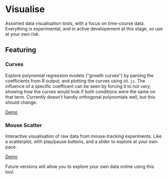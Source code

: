 # Visualise

Assorted data visualisation tools, with a focus on time-course data.
Everything is experimental, and in active developement at this stage,
so use at your own risk.

## Featuring

### Curves

Explore polynomial regression models ("growth curves")
by parsing the coefficients from R output, and plotting
the curves using `d3.js`.
The influence of a specific coefficent can be seen by forcing
it to *not vary*, showing how the curves would look if both
conditions were the same on that term.
Currently doesn't handly orthogonal polynomials well,
but this should change.

[Demo](http://eointravers.github.io/visualise/curves.html)

### Mouse Scatter

Interactive visualisation of raw data from mouse-tracking experiments.
Like a scatterplot, with play/pause buttons, and a slider to explore
at your own pace.

[Demo](http://eointravers.github.io/visualise/scatter.html)

Future versions will allow you to explore your own data online using this tool.
